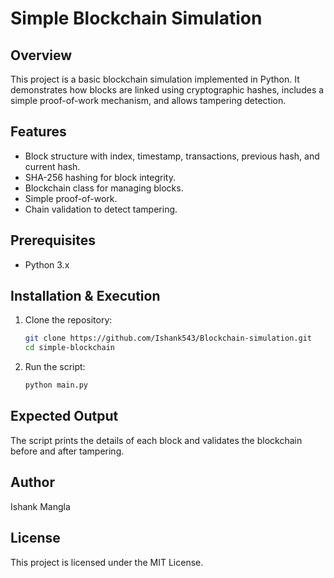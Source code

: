 # Simple Blockchain Simulation

## Overview
This project is a basic blockchain simulation implemented in Python. It demonstrates how blocks are linked using cryptographic hashes, includes a simple proof-of-work mechanism, and allows tampering detection.

## Features
- Block structure with index, timestamp, transactions, previous hash, and current hash.
- SHA-256 hashing for block integrity.
- Blockchain class for managing blocks.
- Simple proof-of-work.
- Chain validation to detect tampering.

## Prerequisites
- Python 3.x

## Installation & Execution
1. Clone the repository:
   ```sh
   git clone https://github.com/Ishank543/Blockchain-simulation.git
   cd simple-blockchain
   ```
2. Run the script:
   ```sh
   python main.py
   ```

## Expected Output
The script prints the details of each block and validates the blockchain before and after tampering.

## Author
Ishank Mangla

## License
This project is licensed under the MIT License.

